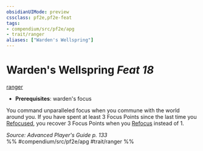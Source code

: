 ```yaml
---
obsidianUIMode: preview
cssclass: pf2e,pf2e-feat
tags:
- compendium/src/pf2e/apg
- trait/ranger
aliases: ["Warden's Wellspring"]
---
```

# Warden's Wellspring  *Feat 18*  
[ranger](../../rules/traits/ranger.md)  

- **Prerequisites**: warden's focus

You command unparalleled focus when you commune with the world around you. If you have spent at least 3 Focus Points since the last time you [Refocused](../../rules/actions/refocus.md), you recover 3 Focus Points when you [Refocus](../../rules/actions/refocus.md) instead of 1.

*Source: Advanced Player's Guide p. 133*  
%% #compendium/src/pf2e/apg #trait/ranger %%